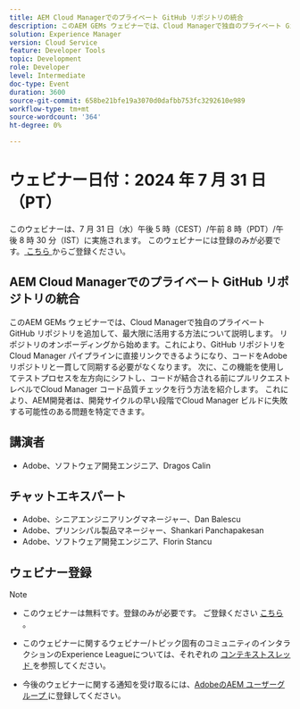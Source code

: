 ```yaml
---
title: AEM Cloud Managerでのプライベート GitHub リポジトリの統合
description: このAEM GEMs ウェビナーでは、Cloud Managerで独自のプライベート GitHub リポジトリを追加して、最大限に活用する方法について説明します。 リポジトリのオンボーディングから始めます。これにより、GitHub リポジトリをCloud Manager パイプラインに直接リンクできるようになり、コードをAdobeリポジトリと一貫して同期する必要がなくなります。 次に、この機能を使用してテストプロセスを左方向にシフトし、コードが結合される前にプルリクエストレベルでCloud Manager コード品質チェックを行う方法を紹介します。 これにより、AEM開発者は、開発サイクルの早い段階でCloud Manager ビルドに失敗する可能性のある問題を特定できます。
solution: Experience Manager
version: Cloud Service
feature: Developer Tools
topic: Development
role: Developer
level: Intermediate
doc-type: Event
duration: 3600
source-git-commit: 658be21bfe19a3070d0dafbb753fc3292610e989
workflow-type: tm+mt
source-wordcount: '364'
ht-degree: 0%

---
```


# ウェビナー日付：2024 年 7 月 31 日（PT）

このウェビナーは、7 月 31 日（水）午後 5 時（CEST）/午前 8 時（PDT）/午後 8 時 30 分（IST）に実施されます。 このウェビナーには登録のみが必要です。[ こちら ](https://adobe.ly/3LmXfGk) からご登録ください。

## AEM Cloud Managerでのプライベート GitHub リポジトリの統合

このAEM GEMs ウェビナーでは、Cloud Managerで独自のプライベート GitHub リポジトリを追加して、最大限に活用する方法について説明します。 リポジトリのオンボーディングから始めます。これにより、GitHub リポジトリをCloud Manager パイプラインに直接リンクできるようになり、コードをAdobeリポジトリと一貫して同期する必要がなくなります。 次に、この機能を使用してテストプロセスを左方向にシフトし、コードが結合される前にプルリクエストレベルでCloud Manager コード品質チェックを行う方法を紹介します。 これにより、AEM開発者は、開発サイクルの早い段階でCloud Manager ビルドに失敗する可能性のある問題を特定できます。

## 講演者

* Adobe、ソフトウェア開発エンジニア、Dragos Calin

## チャットエキスパート

* Adobe、シニアエンジニアリングマネージャー、Dan Balescu
* Adobe、プリンシパル製品マネージャー、Shankari Panchapakesan
* Adobe、ソフトウェア開発エンジニア、Florin Stancu

## ウェビナー登録

>[!NOTE]
> 
>* このウェビナーは無料です。登録のみが必要です。 ご登録ください [ こちら ](https://adobe.ly/3LmXfGk)。
>
>* このウェビナーに関するウェビナー/トピック固有のコミュニティのインタラクションのExperience Leagueについては、それぞれの [ コンテキストスレッド ](https://adobe.ly/4f1jhMo) を参照してください。
>
>* 今後のウェビナーに関する通知を受け取るには、[AdobeのAEM ユーザーグループ ](https://aem-augs.adobe.com/) に登録してください。
